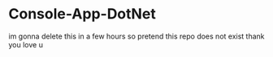 # Console-App-DotNet

im gonna delete this in a few hours so pretend this repo does not exist thank you love u
